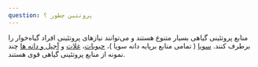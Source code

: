 ```yaml
---
question: پروتئین چطور ؟
---
```

منابع پروتئینی گیاهی بسیار متنوع هستند و می‌توانند نیازهای پروتئینی افراد گیاه‌خوار را برطرف کنند.
[سویا] ( تمامی منابع برپایه دانه سویا )، [حبوبات]، [غلات] و [آجیل و دانه ها] چند نمونه از منابع پروتئینی گیاهی قوی هستند.

[سویا]: https://www.healthline.com/nutrition/soybeans
[حبوبات]: https://www.myfooddata.com/articles/beans-legumes-highest-protein.php
[غلات]: https://www.myfooddata.com/articles/grains-high-in-protein.php
[آجیل و دانه ها]: https://www.myfooddata.com/articles/high-protein-nuts.php
